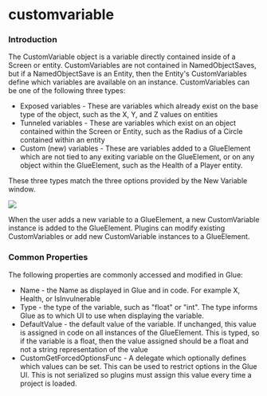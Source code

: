 # customvariable

### Introduction

The CustomVariable object is a variable directly contained inside of a Screen or entity. CustomVariables are not contained in NamedObjectSaves, but if a NamedObjectSave is an Entity, then the Entity's CustomVariables define which variables are available on an instance. CustomVariables can be one of the following three types:

* Exposed variables - These are variables which already exist on the base type of the object, such as the X, Y, and Z values on entities
* Tunneled variables - These are variables which exist on an object contained within the Screen or Entity, such as the Radius of a Circle contained within an entity
* Custom (new) variables - These are variables added to a GlueElement which are not tied to any exiting variable on the GlueElement, or on any object within the GlueElement, such as the Health of a Player entity.

These three types match the three options provided by the New Variable window.

![](../../.gitbook/assets/2023-04-img\_6445f9ab03d5c.png)

When the user adds a new variable to a GlueElement, a new CustomVariable instance is added to the GlueElement. Plugins can modify existing CustomVariables or add new CustomVariable instances to a GlueElement.

### Common Properties

The following properties are commonly accessed and modified in Glue:

* Name - the Name as displayed in Glue and in code. For example X, Health, or IsInvulnerable
* Type - the type of the variable, such as "float" or "int". The type informs Glue as to which UI to use when displaying the variable.
* DefaultValue - the default value of the variable. If unchanged, this value is assigned in code on all instances of the GlueElement. This is typed, so if the variable is a float, then the value assigned should be a float and not a string representation of the value
* CustomGetForcedOptionsFunc - A delegate which optionally defines which values can be set. This can be used to restrict options in the Glue UI. This is not serialized so plugins must assign this value every time a project is loaded.
